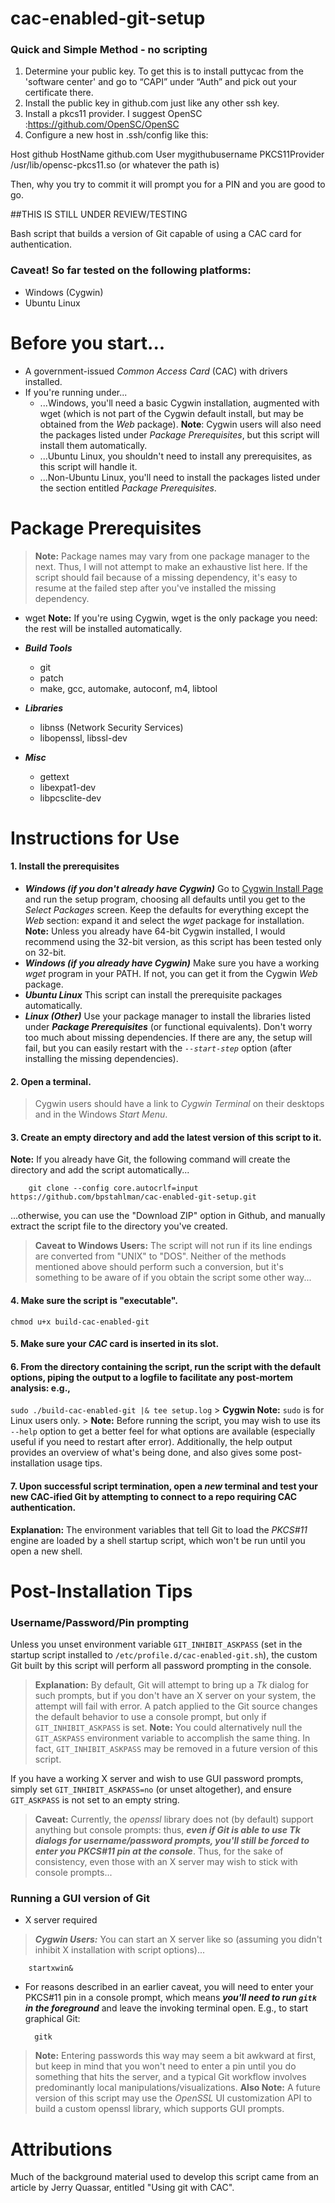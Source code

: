 # cac-enabled-git-setup 
### Quick and Simple Method - no scripting
1.	Determine your public key. To get this is to install puttycac from the 'software center' and go to “CAPI” under “Auth” and pick out your certificate there.  
2.	Install the public key in github.com just like any other ssh key.
3.	Install a pkcs11 provider.  I suggest OpenSC :https://github.com/OpenSC/OpenSC
4.	Configure a new host in .ssh/config like this:

Host github
HostName github.com
User mygithubusername
PKCS11Provider /usr/lib/opensc-pkcs11.so (or whatever the path is)

Then, why you try to commit it will prompt you for a PIN and you are good to go.

##THIS IS STILL UNDER REVIEW/TESTING

Bash script that builds a version of Git capable of using a CAC card for authentication.
### **Caveat!** So far tested on the following platforms:
- Windows (Cygwin)
- Ubuntu Linux

# Before you start...
- A government-issued _Common Access Card_ (CAC) with drivers installed.
- If you're running under...
  - ...Windows, you'll need a basic Cygwin installation, augmented with wget (which is not part of the Cygwin default install, but may be obtained from the *Web* package).
**Note**: Cygwin users will also need the packages listed under *Package Prerequisites*, but this script will install them automatically.
  - ...Ubuntu Linux, you shouldn't need to install any prerequisites, as this script will handle it.
  - ...Non-Ubuntu Linux, you'll need to install the packages listed under the section entitled *Package Prerequisites*.


# Package Prerequisites
> **Note:** Package names may vary from one package manager to the next. Thus, I will not attempt to make an exhaustive list here. If the script should fail because of a missing dependency, it's easy to resume at the failed step after you've installed the missing dependency.

 - wget
 **Note:** If you're using Cygwin, wget is the only package you need: the rest will be installed automatically.
 
- _**Build Tools**_
     - git
     - patch
     - make, gcc, automake, autoconf, m4, libtool
- _**Libraries**_
     - libnss (Network Security Services)
     - libopenssl, libssl-dev
- _**Misc**_
     - gettext
     - libexpat1-dev
     - libpcsclite-dev



# Instructions for Use
#### 1. Install the prerequisites
+ _**Windows (if you don't already have Cygwin)**_
    Go to [Cygwin Install Page](https://cygwin.com/install.html) and run the setup program, choosing all defaults until you get to the _Select Packages_ screen. Keep the defaults for everything except the *Web* section: expand it and select the *wget* package for installation.   
    **Note:** Unless you already have 64-bit Cygwin installed, I would recommend using the 32-bit version, as this script has been tested only on 32-bit.
+ _**Windows (if you already have Cygwin)**_
	Make sure you have a working *wget* program in your PATH. If not, you can get it from the Cygwin *Web* package.
+ _**Ubuntu Linux**_
    This script can install the prerequisite packages automatically.
+ _**Linux (Other)**_
    Use your package manager to install the libraries listed under _**Package Prerequisites**_ (or functional equivalents). Don't worry too much about missing dependencies. If there are any, the setup will fail, but you can easily restart with the *`--start-step`* option (after installing the missing dependencies).
    
#### 2.	Open a terminal.
> Cygwin users should have a link to *Cygwin Terminal* on their desktops and in the Windows *Start Menu*.

#### 3.	Create an empty directory and add the latest version of this script to it.
**Note:** If you already have Git, the following command will create the directory and add the script automatically...

        git clone --config core.autocrlf=input https://github.com/bpstahlman/cac-enabled-git-setup.git

...otherwise, you can use the "Download ZIP" option in Github, and manually extract the script file to the directory you've created. 
> **Caveat to Windows Users:** The script will not run if its line endings are converted from "UNIX" to "DOS". Neither of the methods mentioned above should perform such a conversion, but it's something to be aware of if you obtain the script some other way...

#### 4.	Make sure the script is "executable".
`chmod u+x build-cac-enabled-git`
#### 5.	Make sure your *CAC* card is inserted in its slot.
#### 6.	From the directory containing the script, run the script with the default options, piping the output to a logfile to facilitate any post-mortem analysis: e.g.,
`sudo ./build-cac-enabled-git |& tee setup.log`
    > **Cygwin Note:** `sudo` is for Linux users only.
    > **Note:** Before running the script, you may wish to use its `--help` option to get a better feel for what options are available (especially useful if you need to restart after error). Additionally, the help output provides an overview of what's being done, and also gives some post-installation usage tips.
#### 7.	Upon successful script termination, open a _**new**_ terminal and test your new CAC-ified Git by attempting to connect to a repo requiring CAC authentication.
**Explanation:** The environment variables that tell Git to load the _PKCS#11_ engine are loaded by a shell startup script, which won't be run until you open a new shell.

# Post-Installation Tips
### Username/Password/Pin prompting
Unless you unset environment variable `GIT_INHIBIT_ASKPASS` (set in the startup script installed to `/etc/profile.d/cac-enabled-git.sh`), the custom Git built by this script will perform all password prompting in the console.
> **Explanation:** By default, Git will attempt to bring up a _Tk_ dialog for such prompts, but if you don't have an X server on your system, the attempt will fail with error. A patch applied to the Git source changes the default behavior to use a console prompt, but only if `GIT_INHIBIT_ASKPASS` is set.
> **Note:** You could alternatively null the `GIT_ASKPASS` environment variable to accomplish the same thing. In fact, `GIT_INHIBIT_ASKPASS` may be removed in a future version of this script.

If you have a working X server and wish to use GUI password prompts, simply set `GIT_INHIBIT_ASKPASS=no` (or unset altogether), and ensure `GIT_ASKPASS` is not set to an empty string.

> **Caveat:** Currently, the _openssl_ library does not (by default) support anything but console prompts: thus, _**even if Git is able to use Tk dialogs for username/password prompts, you'll still be forced to enter you PKCS#11 pin at the console**_. Thus, for the sake of consistency, even those with an X server may wish to stick with console prompts...

### Running a GUI version of Git

* X server required
> _**Cygwin Users:**_ You can start an X server like so (assuming you didn't inhibit X installation with script options)...

        startxwin&

* For reasons described in an earlier caveat, you will need to enter your PKCS#11 pin in a console prompt, which means _**you'll need to run `gitk` in the foreground**_ and leave the invoking terminal open. E.g., to start graphical Git:
            
        gitk
        
> **Note:** Entering passwords this way may seem a bit awkward at first, but keep in mind that you won't need to enter a pin until you do something that hits the server, and a typical Git workflow involves predominantly local manipulations/visualizations.
> **Also Note:** A future version of this script may use the _OpenSSL_ UI customization API to build a custom openssl library, which supports GUI prompts.

# Attributions
Much of the background material used to develop this script came from an article by Jerry Quassar, entitled "Using git with CAC".
